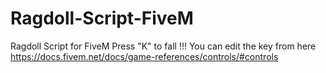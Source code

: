 # Ragdoll-Script-FiveM
Ragdoll Script for FiveM
Press "K" to fall !!!
You can edit the key from here  https://docs.fivem.net/docs/game-references/controls/#controls
